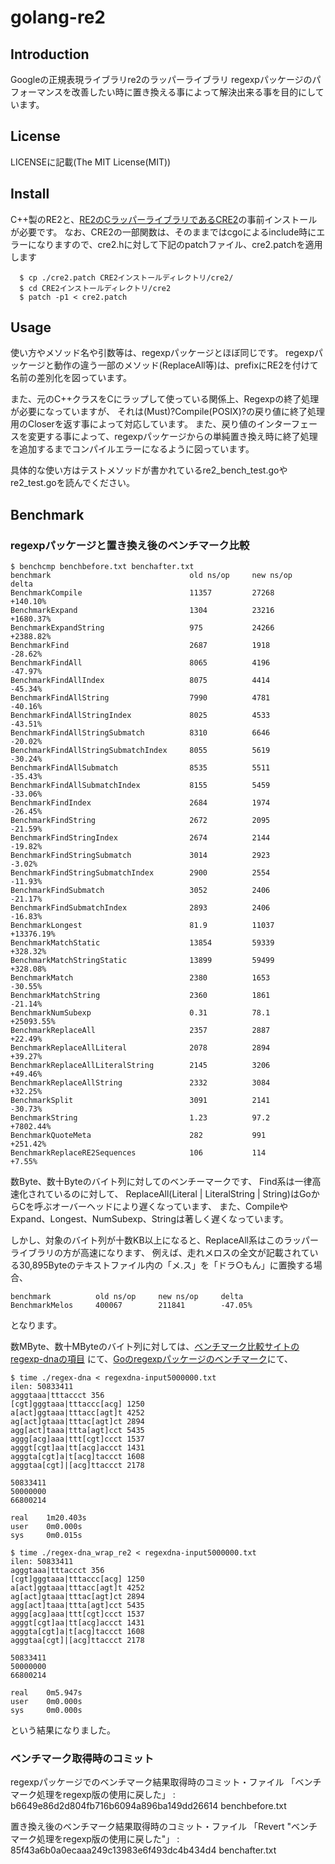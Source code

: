golang-re2
==========

## Introduction
Googleの正規表現ライブラリre2のラッパーライブラリ
regexpパッケージのパフォーマンスを改善したい時に置き換える事によって解決出来る事を目的にしています。

## License

LICENSEに記載(The MIT License(MIT))

## Install

C++製のRE2と、[RE2のCラッパーライブラリであるCRE2](https://github.com/marcomaggi/cre2)の事前インストールが必要です。
なお、CRE2の一部関数は、そのままではcgoによるinclude時にエラーになりますので、cre2.hに対して下記のpatchファイル、cre2.patchを適用します

```
  $ cp ./cre2.patch CRE2インストールディレクトリ/cre2/
  $ cd CRE2インストールディレクトリ/cre2
  $ patch -p1 < cre2.patch
```

## Usage

使い方やメソッド名や引数等は、regexpパッケージとほぼ同じです。
regexpパッケージと動作の違う一部のメソッド(ReplaceAll等)は、prefixにRE2を付けて名前の差別化を図っています。

また、元のC++クラスをCにラップして使っている関係上、Regexpの終了処理が必要になっていますが、
それは(Must)?Compile(POSIX)?の戻り値に終了処理用のCloserを返す事によって対応しています。
また、戻り値のインターフェースを変更する事によって、regexpパッケージからの単純置き換え時に終了処理を追加するまでコンパイルエラーになるように図っています。

具体的な使い方はテストメソッドが書かれているre2_bench_test.goやre2_test.goを読んでください。

## Benchmark
### regexpパッケージと置き換え後のベンチマーク比較

```
$ benchcmp benchbefore.txt benchafter.txt
benchmark                               old ns/op     new ns/op     delta
BenchmarkCompile                        11357         27268         +140.10%
BenchmarkExpand                         1304          23216         +1680.37%
BenchmarkExpandString                   975           24266         +2388.82%
BenchmarkFind                           2687          1918          -28.62%
BenchmarkFindAll                        8065          4196          -47.97%
BenchmarkFindAllIndex                   8075          4414          -45.34%
BenchmarkFindAllString                  7990          4781          -40.16%
BenchmarkFindAllStringIndex             8025          4533          -43.51%
BenchmarkFindAllStringSubmatch          8310          6646          -20.02%
BenchmarkFindAllStringSubmatchIndex     8055          5619          -30.24%
BenchmarkFindAllSubmatch                8535          5511          -35.43%
BenchmarkFindAllSubmatchIndex           8155          5459          -33.06%
BenchmarkFindIndex                      2684          1974          -26.45%
BenchmarkFindString                     2672          2095          -21.59%
BenchmarkFindStringIndex                2674          2144          -19.82%
BenchmarkFindStringSubmatch             3014          2923          -3.02%
BenchmarkFindStringSubmatchIndex        2900          2554          -11.93%
BenchmarkFindSubmatch                   3052          2406          -21.17%
BenchmarkFindSubmatchIndex              2893          2406          -16.83%
BenchmarkLongest                        81.9          11037         +13376.19%
BenchmarkMatchStatic                    13854         59339         +328.32%
BenchmarkMatchStringStatic              13899         59499         +328.08%
BenchmarkMatch                          2380          1653          -30.55%
BenchmarkMatchString                    2360          1861          -21.14%
BenchmarkNumSubexp                      0.31          78.1          +25093.55%
BenchmarkReplaceAll                     2357          2887          +22.49%
BenchmarkReplaceAllLiteral              2078          2894          +39.27%
BenchmarkReplaceAllLiteralString        2145          3206          +49.46%
BenchmarkReplaceAllString               2332          3084          +32.25%
BenchmarkSplit                          3091          2141          -30.73%
BenchmarkString                         1.23          97.2          +7802.44%
BenchmarkQuoteMeta                      282           991           +251.42%
BenchmarkReplaceRE2Sequences            106           114           +7.55%
```

数Byte、数十Byteのバイト列に対してのベンチーマークです、
Find系は一律高速化されているのに対して、
ReplaceAll(Literal | LiteralString | String)はGoからCを呼ぶオーバーヘッドにより遅くなっています、
また、CompileやExpand、Longest、NumSubexp、Stringは著しく遅くなっています。

しかし、対象のバイト列が十数KB以上になると、ReplaceAll系はこのラッパーライブラリの方が高速になります、
例えば、走れメロスの全文が記載されている30,895Byteのテキストファイル内の「メ.ス」を「ドラ○もん」に置換する場合、

```
benchmark          old ns/op     new ns/op     delta
BenchmarkMelos     400067        211841        -47.05%
```

となります。

数MByte、数十MByteのバイト列に対しては、[ベンチマーク比較サイトのregexp-dnaの項目](http://benchmarksgame.alioth.debian.org/u32/performance.php?test=regexdna#about)
にて、[Goのregexpパッケージのベンチマーク](http://benchmarksgame.alioth.debian.org/u32/program.php?test=regexdna&lang=go&id=1)にて、

```
$ time ./regex-dna < regexdna-input5000000.txt
ilen: 50833411
agggtaaa|tttaccct 356
[cgt]gggtaaa|tttaccc[acg] 1250
a[act]ggtaaa|tttacc[agt]t 4252
ag[act]gtaaa|tttac[agt]ct 2894
agg[act]taaa|ttta[agt]cct 5435
aggg[acg]aaa|ttt[cgt]ccct 1537
agggt[cgt]aa|tt[acg]accct 1431
agggta[cgt]a|t[acg]taccct 1608
agggtaa[cgt]|[acg]ttaccct 2178

50833411
50000000
66800214

real    1m20.403s
user    0m0.000s
sys     0m0.015s
```

```
$ time ./regex-dna_wrap_re2 < regexdna-input5000000.txt
ilen: 50833411
agggtaaa|tttaccct 356
[cgt]gggtaaa|tttaccc[acg] 1250
a[act]ggtaaa|tttacc[agt]t 4252
ag[act]gtaaa|tttac[agt]ct 2894
agg[act]taaa|ttta[agt]cct 5435
aggg[acg]aaa|ttt[cgt]ccct 1537
agggt[cgt]aa|tt[acg]accct 1431
agggta[cgt]a|t[acg]taccct 1608
agggtaa[cgt]|[acg]ttaccct 2178

50833411
50000000
66800214

real    0m5.947s
user    0m0.000s
sys     0m0.000s
```

という結果になりました。

### ベンチマーク取得時のコミット
regexpパッケージでのベンチマーク結果取得時のコミット・ファイル
  「ベンチマーク処理をregexp版の使用に戻した」 : b6649e86d2d804fb716b6094a896ba149dd26614
  benchbefore.txt

置き換え後のベンチマーク結果取得時のコミット・ファイル
  「Revert "ベンチマーク処理をregexp版の使用に戻した"」 :  85f43a6b0a0ecaaa249c13983e6f493dc4b434d4
  benchafter.txt

